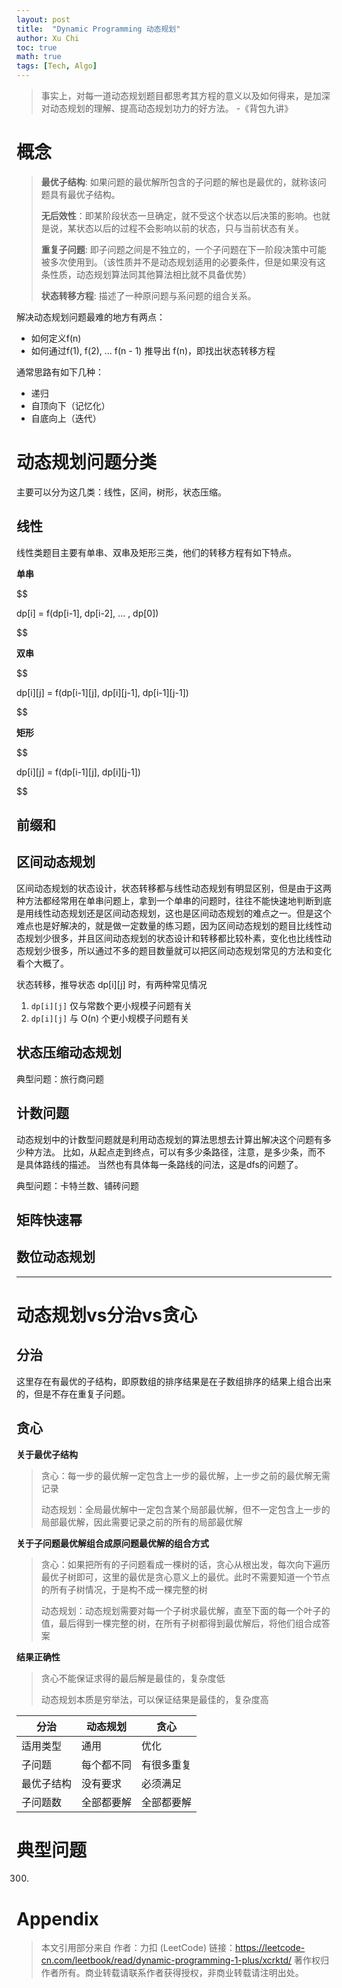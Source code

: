 ```yaml
---
layout: post
title:  "Dynamic Programming 动态规划"
author: Xu Chi
toc: true
math: true
tags: [Tech, Algo]
---
```


> 事实上，对每一道动态规划题目都思考其方程的意义以及如何得来，是加深对动态规划的理解、提高动态规划功力的好方法。 -《背包九讲》

# 概念

> **最优子结构**: 如果问题的最优解所包含的子问题的解也是最优的，就称该问题具有最优子结构。
>
> **无后效性**：即某阶段状态一旦确定，就不受这个状态以后决策的影响。也就是说，某状态以后的过程不会影响以前的状态，只与当前状态有关。
>
> **重复子问题**: 即子问题之间是不独立的，一个子问题在下一阶段决策中可能被多次使用到。（该性质并不是动态规划适用的必要条件，但是如果没有这条性质，动态规划算法同其他算法相比就不具备优势）
>
> **状态转移方程**: 描述了一种原问题与系问题的组合关系。

解决动态规划问题最难的地方有两点：

* 如何定义f(n)
* 如何通过f(1), f(2), … f(n - 1) 推导出 f(n)，即找出状态转移方程

通常思路有如下几种：
* 递归
* 自顶向下（记忆化）
* 自底向上（迭代）

# 动态规划问题分类

主要可以分为这几类：线性，区间，树形，状态压缩。

## 线性

线性类题目主要有单串、双串及矩形三类，他们的转移方程有如下特点。

**单串**

$$

dp[i] = f(dp[i-1], dp[i-2], ... , dp[0])

$$

**双串**

$$

dp[i][j] = f(dp[i-1][j], dp[i][j-1], dp[i-1][j-1])

$$

**矩形**

$$

dp[i][j] = f(dp[i-1][j], dp[i][j-1])

$$


## 前缀和

## 区间动态规划

区间动态规划的状态设计，状态转移都与线性动态规划有明显区别，但是由于这两种方法都经常用在单串问题上，拿到一个单串的问题时，往往不能快速地判断到底是用线性动态规划还是区间动态规划，这也是区间动态规划的难点之一。但是这个难点也是好解决的，就是做一定数量的练习题，因为区间动态规划的题目比线性动态规划少很多，并且区间动态规划的状态设计和转移都比较朴素，变化也比线性动态规划少很多，所以通过不多的题目数量就可以把区间动态规划常见的方法和变化看个大概了。

状态转移，推导状态 dp[i][j] 时，有两种常见情况

1. `dp[i][j]` 仅与常数个更小规模子问题有关
2. `dp[i][j]` 与 O(n) 个更小规模子问题有关


## 状态压缩动态规划

典型问题：旅行商问题

## 计数问题

动态规划中的计数型问题就是利用动态规划的算法思想去计算出解决这个问题有多少种方法。
比如，从起点走到终点，可以有多少条路径，注意，是多少条，而不是具体路线的描述。
当然也有具体每一条路线的问法，这是dfs的问题了。

典型问题：卡特兰数、铺砖问题


## 矩阵快速幂


## 数位动态规划


--- 

# 动态规划vs分治vs贪心

## 分治

这里存在有最优的子结构，即原数组的排序结果是在子数组排序的结果上组合出来的，但是不存在重复子问题。

## 贪心

**关于最优子结构**
> 贪心：每一步的最优解一定包含上一步的最优解，上一步之前的最优解无需记录
> 
> 动态规划：全局最优解中一定包含某个局部最优解，但不一定包含上一步的局部最优解，因此需要记录之前的所有的局部最优解

**关于子问题最优解组合成原问题最优解的组合方式**

> 贪心：如果把所有的子问题看成一棵树的话，贪心从根出发，每次向下遍历最优子树即可，这里的最优是贪心意义上的最优。此时不需要知道一个节点的所有子树情况，于是构不成一棵完整的树
> 
> 动态规划：动态规划需要对每一个子树求最优解，直至下面的每一个叶子的值，最后得到一棵完整的树，在所有子树都得到最优解后，将他们组合成答案

**结果正确性**

> 贪心不能保证求得的最后解是最佳的，复杂度低
> 
> 动态规划本质是穷举法，可以保证结果是最佳的，复杂度高


|	分治	| 动态规划	| 贪心 |
| --- | --- | --- |
| 适用类型	| 通用	| 优化	| 优化 |
| 子问题	| 每个都不同	| 有很多重复	| 只有一个 |
| 最优子结构	| 没有要求	| 必须满足	| 必须满足 |
| 子问题数	| 全部都要解	| 全部都要解	| 只解一个 |

# 典型问题

300.


# Appendix

> 本文引用部分来自
> 作者：力扣 (LeetCode)
> 链接：https://leetcode-cn.com/leetbook/read/dynamic-programming-1-plus/xcrktd/
> 著作权归作者所有。商业转载请联系作者获得授权，非商业转载请注明出处。